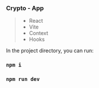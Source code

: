 ### Crypto - App

> + React
> + Vite
> + Context
> + Hooks


In the project directory, you can run:

### `npm i`
### `npm run dev`


